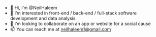 - 👋 Hi, I’m @NeilHaleem
- 👀 I’m interested in front-end / back-end /  full-stack software development and data analysis
- 💞️ I’m looking to collaborate on an app or website for a social cause
- 📫 You can reach me at neilhaleem1@gmail.com

<!---
NeilHaleem/NeilHaleem is a ✨ special ✨ repository because its `README.md` (this file) appears on your GitHub profile.
You can click the Preview link to take a look at your changes.
--->
